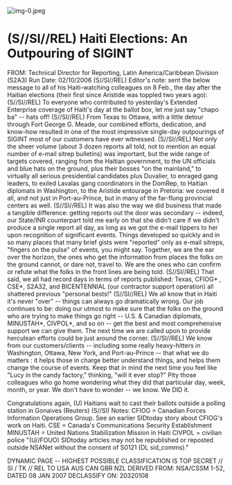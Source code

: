 ![img-0.jpeg](img-0.jpeg)

# (S//SI//REL) Haiti Elections: An Outpouring of SIGINT 

FROM:
Technical Director for Reporting, Latin America/Caribbean Division (S2A3) Run Date: 02/10/2006
(S//SI//REL) Editor's note: sent the below message to all of his Haiti-watching colleagues on 8 Feb., the day after the Haitian elections (their first since Aristide was toppled two years ago):
(S//SI//REL) To everyone who contributed to yesterday's Extended Enterprise coverage of Haiti's day at the ballot box, let me just say "chapo ba" -- hats off!
(S//SI//REL) From Texas to Ottawa, with a little detour through Fort George G. Meade, our combined efforts, dedication, and know-how resulted in one of the most impressive single-day outpourings of SIGINT most of our customers have ever witnessed.
(S//SI//REL) Not only the sheer volume (about 3 dozen reports all told, not to mention an equal number of e-mail sitrep bulletins) was important, but the wide range of targets covered, ranging from the Haitian government, to the UN officials and blue hats on the ground, plus their bosses "on the mainland," to virtually all serious presidential candidates plus Duvalier, to enraged gang leaders, to exiled Lavalas gang coordinators in the DomRep, to Haitian diplomats in Washington, to the Aristide entourage in Pretoria: we covered it all, and not just in Port-au-Prince, but in many of the far-flung provincial centers as well.
(S//SI//REL) It was also the way we did business that made a tangible difference: getting reports out the door was secondary -- indeed, our State/INR counterpart told me early on that she didn't care if we didn't produce a single report all day, as long as we got the e-mail tippers to her upon recognition of significant events. Things developed so quickly and in so many places that many brief gists were "reported" only as e-mail sitreps, "fingers on the pulse" of events, you might say. Together, we are the ear over the horizon, the ones who get the information from places the folks on the ground cannot, or dare not, travel to. We are the ones who can confirm or refute what the folks in the front lines are being told.
(S//SI//REL) That said, we all had record days in terms of reports published: Texas, CFIOG* , CSE*, S2A32, and BICENTENNIAL (our contractor support operation) all shattered previous "personal bests!"
(S//SI//REL) We all know that in Haiti it's never "over" -- things can always go dramatically wrong. Our job continues to be: doing our utmost to make sure that the folks on the ground who are trying to make things go right -- U.S. \& Canadian diplomats, MINUSTAH*, CIVPOL*, and so on -- get the best and most comprehensive support we can give them. The next time we are called upon to provide herculean efforts could be just around the corner.
(S//SI//REL) We know from our customers/clients -- including some really heavy-hitters in Washington, Ottawa, New York, and Port-au-Prince -- that what we do matters : it helps those in charge better understand things, and helps them change the course of events. Keep that in mind the next time you feel like "Lucy in the candy factory," thinking, "will it ever stop?" Pity those colleagues who go home wondering what they did that particular day, week, month, or year. We don't have to wonder -- we know. We DID it.

Congratulations again,
(U) Haitians wait to cast their ballots outside a polling station in Gonaives (Reuters)
(S//SI) Notes:
CFIOG = Canadian Forces Information Operations Group. See an earlier SIDtoday story about CFIOG's work on Haiti.
CSE = Canada's Communications Security Establishment
MINUSTAH = United Nations Stabilization Mission in Haiti
CIVPOL = civilian police
"(U//FOUO) SIDtoday articles may not be republished or reposted outside NSANet without the consent of S0121 (DL sid_comms)."

DYNAMIC PAGE -- HIGHEST POSSIBLE CLASSIFICATION IS
TOP SECRET // SI / TK // REL TO USA AUS CAN GBR NZL
DERIVED FROM: NSA/CSSM 1-52, DATED 08 JAN 2007 DECLASSIFY ON: 20320108
